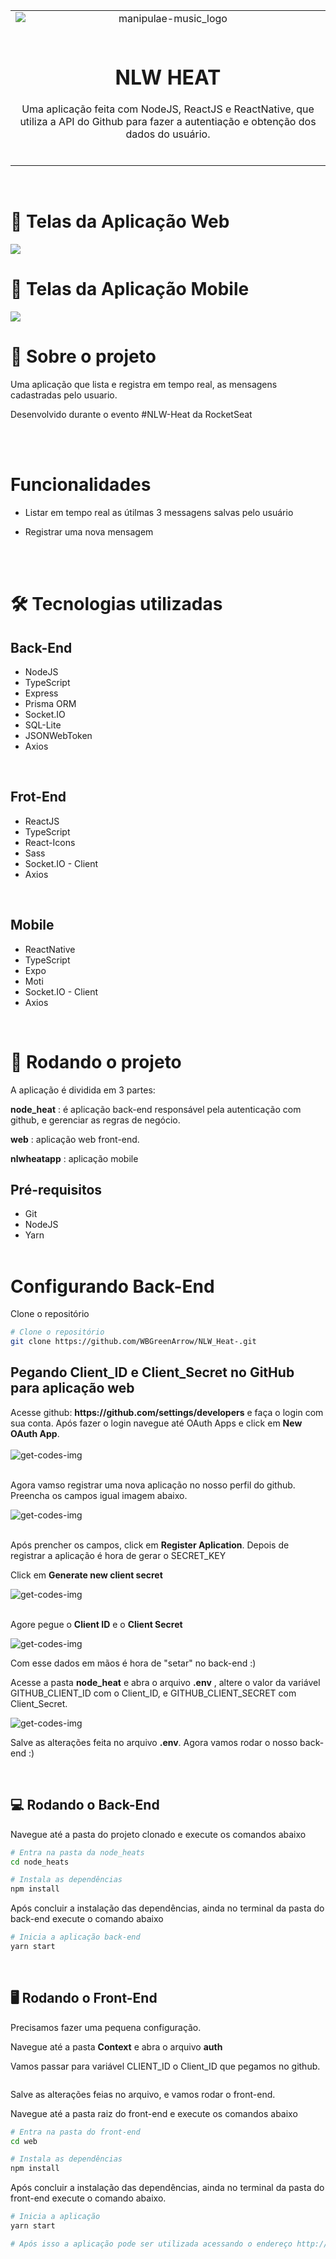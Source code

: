 <table align="center">
 
 <tr>
  
  <td align="center" width="9999">
   
<img src="./manipulae-music-logo.png" style="display: block; margin: auto;" alt="manipulae-music_logo">

<br>

# NLW HEAT

Uma aplicação feita com NodeJS, ReactJS e ReactNative, que utiliza a API do Github para fazer a autentiação e obtenção dos dados do usuário.

   <br>

 </tr>
 
</table>

<br>

# 🎨 Telas da Aplicação Web

<img src="./manipulae-music-screenshots.jpg">

<br>

# 🎨 Telas da Aplicação Mobile

<img src="./manipulae-music-screenshots.jpg">

<br>

# 📃 Sobre o projeto

Uma aplicação que lista e registra em tempo real, as mensagens cadastradas pelo usuario.

Desenvolvido durante o evento #NLW-Heat da RocketSeat

<br>
<br>

# Funcionalidades

-   Listar em tempo real as útilmas 3 messagens salvas pelo usuário

-   Registrar uma nova mensagem

<br><br>

# 🛠 Tecnologias utilizadas

## Back-End

-   NodeJS
-   TypeScript
-   Express
-   Prisma ORM
-   Socket.IO
-   SQL-Lite
-   JSONWebToken
-   Axios

<br>

## Frot-End

-   ReactJS
-   TypeScript
-   React-Icons
-   Sass
-   Socket.IO - Client
-   Axios

<br>

## Mobile

-   ReactNative
-   TypeScript
-   Expo
-   Moti
-   Socket.IO - Client
-   Axios

<br>

# 🚀 Rodando o projeto

A aplicação é dividida em 3 partes:<br>

<b>node_heat</b> : é aplicação back-end responsável pela autenticação com github, e gerenciar as regras de negócio.<br>

<b>web</b> : aplicação web front-end.<br>

<b>nlwheatapp</b> : aplicação mobile

## Pré-requisitos

-   Git
-   NodeJS
-   Yarn
    <br>
    <br>

# Configurando Back-End

Clone o repositório

```bash
# Clone o repositório
git clone https://github.com/WBGreenArrow/NLW_Heat-.git
```

## Pegando Client_ID e Client_Secret no GitHub para aplicação web

<p>Acesse github: <b>https://github.com/settings/developers</b> e faça o login com sua conta. Após fazer o login navegue até OAuth Apps e click em <b>New OAuth App</b>.

<br>
<br>
<img src="./images-readme/get_codes_github.png" alt="get-codes-img">

<br>
<br>

Agora vamso registrar uma nova aplicação no nosso perfil do github. Preencha os campos igual imagem abaixo.

<img src="./images-readme/get_codes_github2.png" alt="get-codes-img">

<br>
<br>

<p>Após prencher os campos, click em <b>Register Aplication</b>.
Depois de registrar a aplicação é hora de gerar o SECRET_KEY

Click em <b>Generate new client secret</b>

<img src="./images-readme/get_codes_github3.png" alt="get-codes-img">
<br>
<br>

<p>Agore pegue o <b>Client ID</b> e o <b>Client Secret</b></p>

<img src="./images-readme/get_codes_github4.png" alt="get-codes-img">

Com esse dados em mãos é hora de "setar" no back-end :)

Acesse a pasta <b>node_heat</b> e abra o arquivo <b>.env</b> , altere o valor da variável GITHUB_CLIENT_ID com o Client_ID, e GITHUB_CLIENT_SECRET com Client_Secret.
<br>

<img src="./images-readme/get_codes_github5.png" alt="get-codes-img">

<br>

Salve as alterações feita no arquivo <b>.env</b>. Agora vamos rodar o nosso back-end :)

<br>

## 💻 Rodando o Back-End

Navegue até a pasta do projeto clonado e execute os comandos abaixo

```bash
# Entra na pasta da node_heats
cd node_heats

# Instala as dependências
npm install
```

Após concluir a instalação das dependências, ainda no terminal da pasta do back-end execute o comando abaixo

```bash
# Inicia a aplicação back-end
yarn start
```

<br>

## 🖥 Rodando o Front-End

Precisamos fazer uma pequena configuração.

Navegue até a pasta <b>Context</b> e abra o arquivo <b>auth</b>

Vamos passar para variável CLIENT_ID o Client_ID que pegamos no github.

<img>

Salve as alterações feias no arquivo, e vamos rodar o front-end.

Navegue até a pasta raiz do front-end e execute os comandos abaixo

```bash
# Entra na pasta do front-end
cd web

# Instala as dependências
npm install
```

Após concluir a instalação das dependências, ainda no terminal da pasta do front-end execute o comando abaixo.

```bash
# Inicia a aplicação
yarn start

# Após isso a aplicação pode ser utilizada acessando o endereço http://localhost:3000
```
